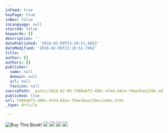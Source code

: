 ```yaml
---
inFeed: true
hasPage: true
inNav: false
inLanguage: null
starred: false
keywords: []
description: ''
datePublished: '2016-02-09T23:29:51.002Z'
dateModified: '2016-02-09T23:28:51.796Z'
title: ''
author: []
authors: []
publisher:
  name: null
  domain: null
  url: null
  favicon: null
sourcePath: _posts/2016-02-09-f480a6f3-400c-4f4d-b8ce-f0ee3bee230e.md
published: true
url: f480a6f3-400c-4f4d-b8ce-f0ee3bee230e/index.html
_type: Article

---
```

![Buy This Book!](https://the-grid-user-content.s3-us-west-2.amazonaws.com/015a7373-6247-48d1-8cc3-c2aa05494440.jpg)
![](https://the-grid-user-content.s3-us-west-2.amazonaws.com/769ffa8b-aff7-4a70-adbb-70a98d374d89.jpg)
![](https://the-grid-user-content.s3-us-west-2.amazonaws.com/8c32fcdf-3523-4b3f-a67f-50672d00ea1a.jpg)
![](https://the-grid-user-content.s3-us-west-2.amazonaws.com/018a8f99-7bcd-4892-9b88-cda63a74acc4.jpg)
![](https://the-grid-user-content.s3-us-west-2.amazonaws.com/a9d77cfa-0b72-4f05-a2a1-2834b985f4d9.jpg)